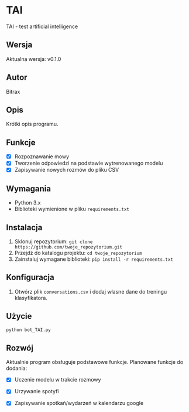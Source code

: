 # TAI
TAI - test artificial intelligence

## Wersja
Aktualna wersja: v0.1.0

## Autor
Bitrax

## Opis
Krótki opis programu.

## Funkcje
- [x] Rozpoznawanie mowy
- [x] Tworzenie odpowiedzi na podstawie wytrenowanego modelu
- [x] Zapisywanie nowych rozmów do pliku CSV

## Wymagania
- Python 3.x
- Biblioteki wymienione w pliku `requirements.txt`

## Instalacja
1. Sklonuj repozytorium: `git clone https://github.com/twoje_repozytorium.git`
2. Przejdź do katalogu projektu: `cd twoje_repozytorium`
3. Zainstaluj wymagane biblioteki: `pip install -r requirements.txt`

## Konfiguracja
1. Otwórz plik `conversations.csv` i dodaj własne dane do treningu klasyfikatora.

## Użycie
```bash
python bot_TAI.py
```
## Rozwój
Aktualnie program obsługuje podstawowe funkcje. Planowane funkcje do dodania:

- [x] Uczenie modelu w trakcie rozmowy
- [x] Urzywanie spotyfi
- [x] Zapisywanie spotkań/wydarzeń w kalendarzu google



